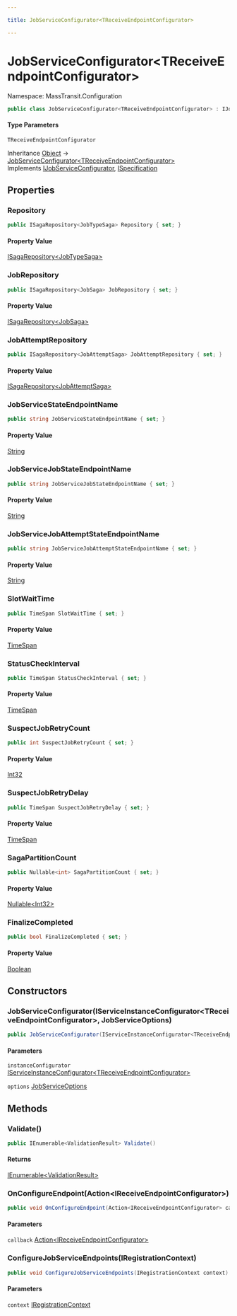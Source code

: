 ```yaml
---

title: JobServiceConfigurator<TReceiveEndpointConfigurator>

---
```


# JobServiceConfigurator\<TReceiveEndpointConfigurator\>

Namespace: MassTransit.Configuration

```csharp
public class JobServiceConfigurator<TReceiveEndpointConfigurator> : IJobServiceConfigurator, ISpecification
```

#### Type Parameters

`TReceiveEndpointConfigurator`<br/>

Inheritance [Object](https://learn.microsoft.com/en-us/dotnet/api/system.object) → [JobServiceConfigurator\<TReceiveEndpointConfigurator\>](../masstransit-configuration/jobserviceconfigurator-1)<br/>
Implements [IJobServiceConfigurator](../masstransit/ijobserviceconfigurator), [ISpecification](../../masstransit-abstractions/masstransit/ispecification)

## Properties

### **Repository**

```csharp
public ISagaRepository<JobTypeSaga> Repository { set; }
```

#### Property Value

[ISagaRepository\<JobTypeSaga\>](../../masstransit-abstractions/masstransit/isagarepository-1)<br/>

### **JobRepository**

```csharp
public ISagaRepository<JobSaga> JobRepository { set; }
```

#### Property Value

[ISagaRepository\<JobSaga\>](../../masstransit-abstractions/masstransit/isagarepository-1)<br/>

### **JobAttemptRepository**

```csharp
public ISagaRepository<JobAttemptSaga> JobAttemptRepository { set; }
```

#### Property Value

[ISagaRepository\<JobAttemptSaga\>](../../masstransit-abstractions/masstransit/isagarepository-1)<br/>

### **JobServiceStateEndpointName**

```csharp
public string JobServiceStateEndpointName { set; }
```

#### Property Value

[String](https://learn.microsoft.com/en-us/dotnet/api/system.string)<br/>

### **JobServiceJobStateEndpointName**

```csharp
public string JobServiceJobStateEndpointName { set; }
```

#### Property Value

[String](https://learn.microsoft.com/en-us/dotnet/api/system.string)<br/>

### **JobServiceJobAttemptStateEndpointName**

```csharp
public string JobServiceJobAttemptStateEndpointName { set; }
```

#### Property Value

[String](https://learn.microsoft.com/en-us/dotnet/api/system.string)<br/>

### **SlotWaitTime**

```csharp
public TimeSpan SlotWaitTime { set; }
```

#### Property Value

[TimeSpan](https://learn.microsoft.com/en-us/dotnet/api/system.timespan)<br/>

### **StatusCheckInterval**

```csharp
public TimeSpan StatusCheckInterval { set; }
```

#### Property Value

[TimeSpan](https://learn.microsoft.com/en-us/dotnet/api/system.timespan)<br/>

### **SuspectJobRetryCount**

```csharp
public int SuspectJobRetryCount { set; }
```

#### Property Value

[Int32](https://learn.microsoft.com/en-us/dotnet/api/system.int32)<br/>

### **SuspectJobRetryDelay**

```csharp
public TimeSpan SuspectJobRetryDelay { set; }
```

#### Property Value

[TimeSpan](https://learn.microsoft.com/en-us/dotnet/api/system.timespan)<br/>

### **SagaPartitionCount**

```csharp
public Nullable<int> SagaPartitionCount { set; }
```

#### Property Value

[Nullable\<Int32\>](https://learn.microsoft.com/en-us/dotnet/api/system.nullable-1)<br/>

### **FinalizeCompleted**

```csharp
public bool FinalizeCompleted { set; }
```

#### Property Value

[Boolean](https://learn.microsoft.com/en-us/dotnet/api/system.boolean)<br/>

## Constructors

### **JobServiceConfigurator(IServiceInstanceConfigurator\<TReceiveEndpointConfigurator\>, JobServiceOptions)**

```csharp
public JobServiceConfigurator(IServiceInstanceConfigurator<TReceiveEndpointConfigurator> instanceConfigurator, JobServiceOptions options)
```

#### Parameters

`instanceConfigurator` [IServiceInstanceConfigurator\<TReceiveEndpointConfigurator\>](../../masstransit-abstractions/masstransit/iserviceinstanceconfigurator-1)<br/>

`options` [JobServiceOptions](../masstransit/jobserviceoptions)<br/>

## Methods

### **Validate()**

```csharp
public IEnumerable<ValidationResult> Validate()
```

#### Returns

[IEnumerable\<ValidationResult\>](https://learn.microsoft.com/en-us/dotnet/api/system.collections.generic.ienumerable-1)<br/>

### **OnConfigureEndpoint(Action\<IReceiveEndpointConfigurator\>)**

```csharp
public void OnConfigureEndpoint(Action<IReceiveEndpointConfigurator> callback)
```

#### Parameters

`callback` [Action\<IReceiveEndpointConfigurator\>](https://learn.microsoft.com/en-us/dotnet/api/system.action-1)<br/>

### **ConfigureJobServiceEndpoints(IRegistrationContext)**

```csharp
public void ConfigureJobServiceEndpoints(IRegistrationContext context)
```

#### Parameters

`context` [IRegistrationContext](../../masstransit-abstractions/masstransit/iregistrationcontext)<br/>
